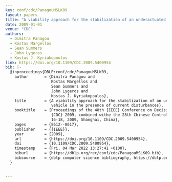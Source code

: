 ```yaml
---
key: conf/cdc/PanagouMSLK09
layout: papers
title: "A viability approach for the stabilization of an underactuated underwater vehicle in the presence of current disturbances."
date: 2009-01-01
venue: "CDC"
authors:
  - Dimitra Panagou
  - Kostas Margellos
  - Sean Summers
  - John Lygeros
  - Kostas J. Kyriakopoulos
link: https://doi.org/10.1109/CDC.2009.5400954
bib: |-
  @inproceedings{DBLP:conf/cdc/PanagouMSLK09,
    author       = {Dimitra Panagou and
                    Kostas Margellos and
                    Sean Summers and
                    John Lygeros and
                    Kostas J. Kyriakopoulos},
    title        = {A viability approach for the stabilization of an underactuated underwater
                    vehicle in the presence of current disturbances},
    booktitle    = {Proceedings of the 48th {IEEE} Conference on Decision and Control,
                    {CDC} 2009, combined withe the 28th Chinese Control Conference, December
                    16-18, 2009, Shanghai, China},
    pages        = {8612--8617},
    publisher    = {{IEEE}},
    year         = {2009},
    url          = {https://doi.org/10.1109/CDC.2009.5400954},
    doi          = {10.1109/CDC.2009.5400954},
    timestamp    = {Fri, 04 Mar 2022 13:27:41 +0100},
    biburl       = {https://dblp.org/rec/conf/cdc/PanagouMSLK09.bib},
    bibsource    = {dblp computer science bibliography, https://dblp.org}
  }


---
```

